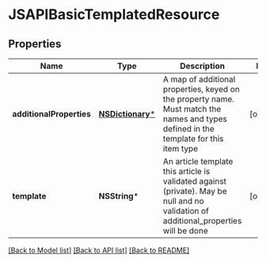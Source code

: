 # JSAPIBasicTemplatedResource

## Properties
Name | Type | Description | Notes
------------ | ------------- | ------------- | -------------
**additionalProperties** | [**NSDictionary***](JSAPIProperty.md) | A map of additional properties, keyed on the property name.  Must match the names and types defined in the template for this item type | [optional] 
**template** | **NSString*** | An article template this article is validated against (private). May be null and no validation of additional_properties will be done | [optional] 

[[Back to Model list]](../README.md#documentation-for-models) [[Back to API list]](../README.md#documentation-for-api-endpoints) [[Back to README]](../README.md)


